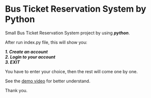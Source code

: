 # Bus Ticket Reservation System by Python

Small Bus Ticket Reservation System project by using **_python_**.

After run index.py file, this will show you:

  **_1. Create an account_**  
  **_2. Login to your account_**  
  **_3. EXIT_**  

You have to enter your choice, then the rest will come one by one.

See the [demo video](https://drive.google.com/file/d/1I3QKroem-S7r2oTd7T99wrx9uT-WINRf/view?usp=sharing) for better understand.

Thank you.
